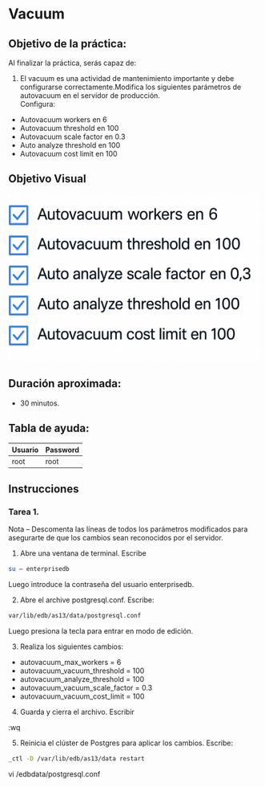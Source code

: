# Vacuum

## Objetivo de la práctica:
Al finalizar la práctica, serás capaz de:

1.	El vacuum es una actividad de mantenimiento importante y debe configurarse correctamente.Modifica los siguientes parámetros de autovacuum en el servidor de producción.  
Configura: 

-	Autovacuum workers en 6 
-	Autovacuum  threshold en 100 
-	Autovacuum scale factor en 0.3 
-	Auto analyze threshold en 100 
-	Autovacuum cost limit en 100 



## Objetivo Visual 
<img src="../images/05/04/01.png" width="500" >

## Duración aproximada:
- 30 minutos.

## Tabla de ayuda:

| Usuario | Password | 
| --- | --- | 
| root | root| 
## Instrucciones 

### Tarea 1. 

Nota – Descomenta las líneas de todos los parámetros modificados para asegurarte de que los cambios sean reconocidos por el servidor. 

1.	Abre una ventana de terminal. Escribe  

```bash
su – enterprisedb 
```

Luego introduce la contraseña del usuario enterprisedb.

2.	Abre el archive postgresql.conf. Escribe:

```bash
var/lib/edb/as13/data/postgresql.conf  
```

Luego presiona la tecla <INSERT> para entrar en modo de edición. 


3.	Realiza los siguientes cambios: 

- autovacuum_max_workers = 6 
- autovacuum_vacuum_threshold = 100 
- autovacuum_analyze_threshold = 100 
- autovacuum_vacuum_scale_factor = 0.3 
- autovacuum_vacuum_cost_limit = 100

4.	Guarda y cierra el archivo.  Escribir   

<Esc>:wq <Enter> 

5.	Reinicia el clúster de Postgres para aplicar los cambios. Escribe:  

```bash
_ctl -D /var/lib/edb/as13/data restart 
```
vi /edbdata/postgresql.conf  
```
